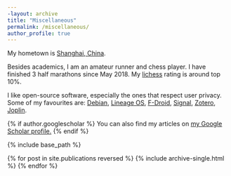```yaml
---
-layout: archive
title: "Miscellaneous"
permalink: /miscellaneous/
author_profile: true
---
```

My hometown is [Shanghai, China](https://en.wikipedia.org/wiki/Shanghai).

Besides academics, I am an amateur runner and chess player. I have finished 3 half marathons since May 2018. My [lichess](https://lichess.org/) rating is around top 10%. 

I like open-source software, especially the ones that respect user privacy. Some of my favourites are: [Debian](https://www.debian.org/), [Lineage OS](https://lineageos.org/), [F-Droid](https://f-droid.org/), [Signal](https://www.signal.org/), [Zotero](https://www.zotero.org/), [Joplin](https://joplinapp.org/).

{% if author.googlescholar %}
  You can also find my articles on <u><a href="{{author.googlescholar}}">my Google Scholar profile</a>.</u>
{% endif %}

{% include base_path %}

{% for post in site.publications reversed %}
  {% include archive-single.html %}
{% endfor %}

